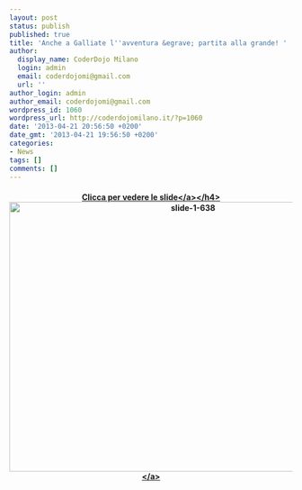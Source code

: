 ```yaml
---
layout: post
status: publish
published: true
title: 'Anche a Galliate l''avventura &egrave; partita alla grande! '
author:
  display_name: CoderDojo Milano
  login: admin
  email: coderdojomi@gmail.com
  url: ''
author_login: admin
author_email: coderdojomi@gmail.com
wordpress_id: 1060
wordpress_url: http://coderdojomilano.it/?p=1060
date: '2013-04-21 20:56:50 +0200'
date_gmt: '2013-04-21 19:56:50 +0200'
categories:
- News
tags: []
comments: []
---
```

<h4 style="text-align: center;"><a href="http:&#47;&#47;www.slideshare.net&#47;fabio.mm&#47;coderdojo-galliate-20-aprile-2013" target="_blank">Clicca per vedere le slide<&#47;a><&#47;h4><br />
<a href="http:&#47;&#47;www.slideshare.net&#47;fabio.mm&#47;coderdojo-galliate-20-aprile-2013" target="_blank"><img class="alignnone size-full wp-image-1061 aligncenter" alt="slide-1-638" src="http:&#47;&#47;coderdojomilano.it&#47;wp-content&#47;uploads&#47;2013&#47;04&#47;slide-1-638.jpg" width="638" height="479" &#47;><&#47;a></p>

